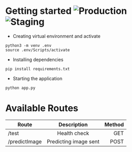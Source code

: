 # Getting started ![Production](https://github.com/navalta3030/sanic_server/workflows/Production/badge.svg) ![Staging](https://github.com/navalta3030/sanic_server/workflows/Staging/badge.svg)

- Creating virtual environment and activate
```
python3 -m venv .env
source .env/Scripts/activate
```

- Installing dependencies
```
pip install requirements.txt
```

- Starting the application
```
python app.py
```

# Available Routes

| Route         | Description                                 | Method  |
| ------------- |:-------------------------------------------:| -----:  |
| /test         | Health check                                |  GET    |
| /predictImage | Predicting image sent                       |  POST   |

